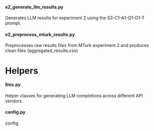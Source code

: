 #### e2_generate_llm_results.py
Generates LLM results for experiment 2 using the S3-C1-A1-Q1-O1-T prompt.

#### e2_preprocess_mturk_results.py
Preprocesses raw results files from MTurk experiment 2 and produces clean files (aggregated_results.csv)

# Helpers

#### llms.py
Helper classes for generating LLM completions across different API vendors.

#### config.py
config.
